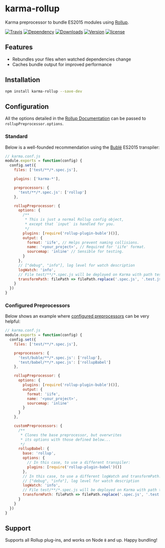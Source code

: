 # **karma-rollup**

Karma preprocessor to bundle ES2015 modules using [Rollup](http://rollupjs.org).

[![Travis](https://img.shields.io/travis/billowz/karma-rollup.svg)](https://travis-ci.org/billowz/karma-rollup)
[![Dependency](https://img.shields.io/david/billowz/karma-rollup.svg)](https://david-dm.org/billowz/karma-rollup)
[![Downloads](https://img.shields.io/npm/dm/karma-rollup.svg)](https://www.npmjs.com/package/karma-rollup)
[![Version](https://img.shields.io/npm/v/karma-rollup.svg)](https://www.npmjs.com/package/karma-rollup)
[![license](https://img.shields.io/github/license/billowz/karma-rollup.svg)](https://github.com/billowz/karma-rollup/blob/master/LICENSE)

## Features

- Rebundles your files when watched dependencies change
- Caches bundle output for improved performance

## Installation

```bash
npm install karma-rollup --save-dev
```

## Configuration

All the options detailed in the [Rollup Documentation](https://github.com/rollup/rollup/wiki/JavaScript-API) can be
passed to `rollupPreprocessor.options`.

### Standard

Below is a well-founded recommendation using the [Bublé](https://buble.surge.sh) ES2015 transpiler:

```js
// karma.conf.js
module.exports = function(config) {
  config.set({
    files: ['test/**/*.spec.js'],

    plugins: ['karma-*'],

    preprocessors: {
      'test/**/*.spec.js': ['rollup']
    },

    rollupPreprocessor: {
      options: {
        /**
         * This is just a normal Rollup config object,
         * except that `input` is handled for you.
         */
        plugins: [require('rollup-plugin-buble')()],
        output: {
          format: 'iife', // Helps prevent naming collisions.
          name: '<your_project>', // Required for 'iife' format.
          sourcemap: 'inline' // Sensible for testing.
        }
      },
      // ["debug", "info"], log level for watch description
      logWatch: 'info',
      // File test/**/*.spec.js will be deployed on Karma with path test/**/*.test.js
      transformPath: filePath => filePath.replace('.spec.js', '.test.js')
    }
  })
}
```

### Configured Preprocessors

Below shows an example where [configured preprocessors](http://karma-runner.github.io/1.0/config/preprocessors.html) can
be very helpful:

```js
// karma.conf.js
module.exports = function(config) {
  config.set({
    files: ['test/**/*.spec.js'],

    preprocessors: {
      'test/buble/**/*.spec.js': ['rollup'],
      'test/babel/**/*.spec.js': ['rollupBabel']
    },

    rollupPreprocessor: {
      options: {
        plugins: [require('rollup-plugin-buble')()],
        output: {
          format: 'iife',
          name: '<your_project>',
          sourcemap: 'inline'
        }
      }
    },

    customPreprocessors: {
      /**
       * Clones the base preprocessor, but overwrites
       * its options with those defined below...
       */
      rollupBabel: {
        base: 'rollup',
        options: {
          // In this case, to use a different transpiler:
          plugins: [require('rollup-plugin-babel')()]
        },
        // In this case, to use a different logWatch and transformPath:
        // ["debug", "info"], log level for watch description
        logWatch: 'info',
        // File test/**/*.spec.js will be deployed on Karma with path test/**/*.test.js
        transformPath: filePath => filePath.replace('.spec.js', '.test.js')
      }
    }
  })
}
```

## Support

Supports all Rollup plug-ins, and works on Node `8` and up. Happy bundling!
